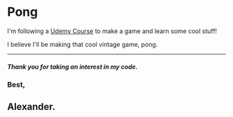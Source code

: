 # Pong

I'm following a [Udemy Course](https://www.udemy.com/code-your-first-game/) to make a game and learn some cool stuff!

I believe I'll be making that cool vintage game, pong.

---

##### Thank you for taking an interest in my code.

### Best,

## Alexander.
